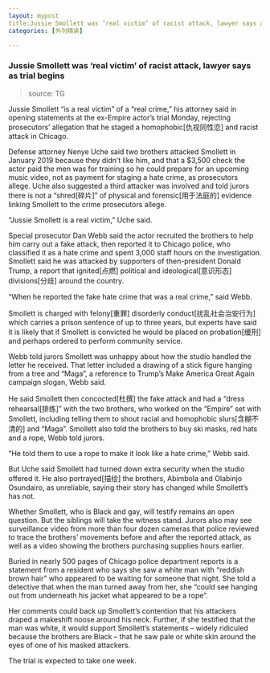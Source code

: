 ```yaml
---
layout: mypost
title:Jussie Smollett was ‘real victim’ of racist attack, lawyer says as trial begins
categories: [外刊精读]

---
```


### Jussie Smollett was ‘real victim’ of racist attack, lawyer says as trial begins

> source: TG

Jussie Smollett “is a real victim” of a “real crime,” his attorney said in opening statements at the ex-Empire actor’s trial Monday, rejecting prosecutors’ allegation that he staged a homophobic[仇视同性恋] and racist attack in Chicago.

Defense attorney Nenye Uche said two brothers attacked Smollett in January 2019 because they didn’t like him, and that a $3,500 check the actor paid the men was for training so he could prepare for an upcoming music video, not as payment for staging a hate crime, as prosecutors allege. Uche also suggested a third attacker was involved and told jurors there is not a “shred[碎片]” of physical and forensic[用于法庭的] evidence linking Smollett to the crime prosecutors allege.

“Jussie Smollett is a real victim,” Uche said.

Special prosecutor Dan Webb said the actor recruited the brothers to help him carry out a fake attack, then reported it to Chicago police, who classified it as a hate crime and spent 3,000 staff hours on the investigation. Smollett said he was attacked by supporters of then-president Donald Trump, a report that ignited[点燃] political and ideological[意识形态] divisions[分歧] around the country.

“When he reported the fake hate crime that was a real crime,” said Webb.

Smollett is charged with felony[重罪] disorderly conduct[扰乱社会治安行为] which carries a prison sentence of up to three years, but experts have said it is likely that if Smollett is convicted he would be placed on probation[缓刑] and perhaps ordered to perform community service.

Webb told jurors Smollett was unhappy about how the studio handled the letter he received. That letter included a drawing of a stick figure hanging from a tree and “Maga”, a reference to Trump’s Make America Great Again campaign slogan, Webb said.

He said Smollett then concocted[杜撰] the fake attack and had a “dress rehearsal[排练]” with the two brothers, who worked on the “Empire” set with Smollett, including telling them to shout racial and homophobic slurs[含糊不清的] and “Maga”. Smollett also told the brothers to buy ski masks, red hats and a rope, Webb told jurors.

“He told them to use a rope to make it look like a hate crime,” Webb said.

But Uche said Smollett had turned down extra security when the studio offered it. He also portrayed[描绘] the brothers, Abimbola and Olabinjo Osundairo, as unreliable, saying their story has changed while Smollett’s has not.

Whether Smollett, who is Black and gay, will testify remains an open question. But the siblings will take the witness stand. Jurors also may see surveillance video from more than four dozen cameras that police reviewed to trace the brothers’ movements before and after the reported attack, as well as a video showing the brothers purchasing supplies hours earlier.

Buried in nearly 500 pages of Chicago police department reports is a statement from a resident who says she saw a white man with “reddish brown hair” who appeared to be waiting for someone that night. She told a detective that when the man turned away from her, she “could see hanging out from underneath his jacket what appeared to be a rope”.

Her comments could back up Smollett’s contention that his attackers draped a makeshift noose around his neck. Further, if she testified that the man was white, it would support Smollett’s statements – widely ridiculed because the brothers are Black – that he saw pale or white skin around the eyes of one of his masked attackers.

The trial is expected to take one week.